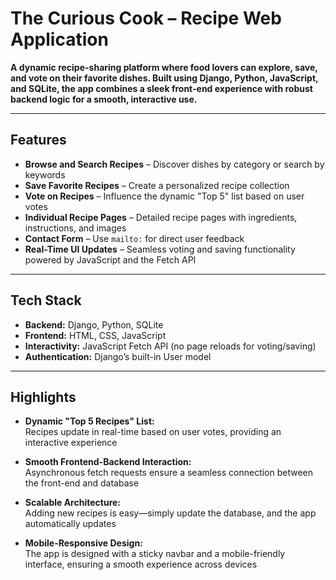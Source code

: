 # The Curious Cook – Recipe Web Application

**A dynamic recipe-sharing platform where food lovers can explore, save, and vote on their favorite dishes. Built using Django, Python, JavaScript, and SQLite, the app combines a sleek front-end experience with robust backend logic for a smooth, interactive use.**

---

## Features

- **Browse and Search Recipes** – Discover dishes by category or search by keywords
- **Save Favorite Recipes** – Create a personalized recipe collection
- **Vote on Recipes** – Influence the dynamic "Top 5" list based on user votes
- **Individual Recipe Pages** – Detailed recipe pages with ingredients, instructions, and images
- **Contact Form** – Use `mailto:` for direct user feedback
- **Real-Time UI Updates** – Seamless voting and saving functionality powered by JavaScript and the Fetch API

---

## Tech Stack

- **Backend:** Django, Python, SQLite
- **Frontend:** HTML, CSS, JavaScript
- **Interactivity:** JavaScript Fetch API (no page reloads for voting/saving)
- **Authentication:** Django’s built-in User model

---

## Highlights

- **Dynamic "Top 5 Recipes" List:**  
  Recipes update in real-time based on user votes, providing an interactive experience

- **Smooth Frontend-Backend Interaction:**  
  Asynchronous fetch requests ensure a seamless connection between the front-end and database

- **Scalable Architecture:**  
  Adding new recipes is easy—simply update the database, and the app automatically updates

- **Mobile-Responsive Design:**  
  The app is designed with a sticky navbar and a mobile-friendly interface, ensuring a smooth experience across devices

